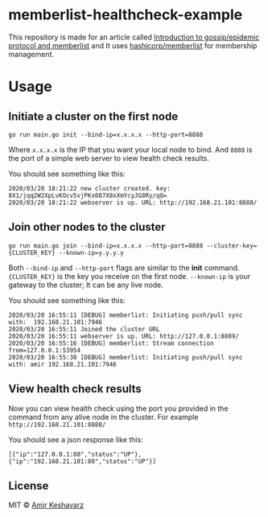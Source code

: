 # memberlist-healthcheck-example

This repository is made for an article called [Introduction to gossip/epidemic protocol and memberlist](https://medium.com/@satrobit/introduction-to-gossip-epidemic-protocol-and-memberlist-5424352cdce0) and It uses [hashicorp/memberlist](https://github.com/hashicorp/memberlist) for membership management.

# Usage
## Initiate a cluster on the first node
```
go run main.go init --bind-ip=x.x.x.x --http-port=8888
```
Where `x.x.x.x` is the IP that you want your local node to bind. And `8888` is the port of a simple web server to view health check results.

You should see something like this:

```
2020/03/20 18:21:22 new cluster created. key: 8X1/jqq2W2XpLvKOcv5vjPKx087X8xXmYcyJG8Ry/qQ=
2020/03/20 18:21:22 webserver is up. URL: http://192.168.21.101:8888/

```
## Join other nodes to the cluster
```
go run main.go join --bind-ip=x.x.x.x --http-port=8888 --cluster-key={CLUSTER_KEY} --known-ip=y.y.y.y
```
Both `--bind-ip` and `--http-port` flags are similar to the **init** command. `{CLUSTER_KEY}` is the key you receive on the first node. `--known-ip` is your gateway to the cluster; It can be any live node.

You should see something like this:

```
2020/03/20 16:55:11 [DEBUG] memberlist: Initiating push/pull sync with:  192.168.21.101:7946
2020/03/20 16:55:11 Joined the cluster URL
2020/03/20 16:55:11 webserver is up. URL: http://127.0.0.1:8889/ 
2020/03/20 16:55:16 [DEBUG] memberlist: Stream connection from=127.0.0.1:53954
2020/03/20 16:55:30 [DEBUG] memberlist: Initiating push/pull sync with: amir 192.168.21.101:7946
```
## View health check results
Now you can view health check using the port you provided in the command from any alive node in the cluster. For example `http://192.168.21.101:8888/`

You should see a json response like this:
```
[{"ip":"127.0.0.1:80","status":"UP"},{"ip":"192.168.21.101:80","status":"UP"}]
```
## License

MIT © [Amir Keshavarz](https://github.com/satrobit)